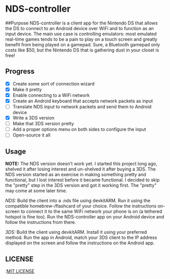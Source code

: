 NDS-controller
===============
##Purpose
NDS-controller is a client app for the Nintendo DS that allows the DS to 
connect to an Android device over WiFi and to function as an input device. 
The main use case is controlling emulators: most emulated real-time games 
tends to be a pain to play on a touch screen and greatly benefit from being 
played on a gamepad. Sure, a Bluetooth gamepad only costs like $50, but the 
Nintendo DS that is gathering dust in your closet is free!

## Progress
- [x] Create some sort of connection wizard
- [x] Make it pretty
- [x] Enable connecting to a WiFi network
- [x] Create an Android keyboard that accepts network packets as input
- [ ] Translate NDS input to network packets and send them to Android device
- [x] Write a 3DS version
- [ ] Make that 3DS version pretty
- [ ] Add a proper options menu on both sides to configure the input
- [ ] Open-source it all

## Usage 
**NOTE:** The NDS version doesn't work yet. I started this project long ago,
shelved it after losing interest and un-shelved it after buying a 3DS.
The NDS version started as an exercise in making something pretty and
functional, but I lost interest before it became functional. I decided to 
skip the "pretty" step in the 3DS version and got it working first. The 
"pretty" may come at some later time.

*NDS:*
Build the client into a .nds file using devkitARM. Run it using the compatible
homebrew-/flashcard of your choice. Follow the instructions on-screen to
connect it to the same WiFi network your phone is on (a tethered hotspot is 
fine too). Run the NDS-controller app on your Android device and follow the 
instructions from there.

*3DS:*
Build the client using devkitARM. Install it using your preferred method.
Run the app in Android, match your 3DS client to the IP address displayed
on the screen and follow the instructions on the Android app.


## LICENSE
:[MIT LICENSE](LICENSE)
